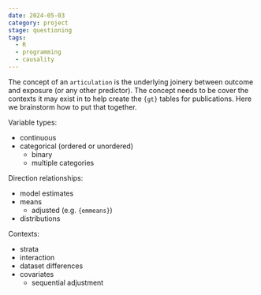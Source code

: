 ```yaml
---
date: 2024-05-03
category: project
stage: questioning
tags:
  - R
  - programming
  - causality
---
```


The concept of an `articulation` is the underlying joinery between outcome and exposure (or any other predictor). 
The concept needs to be cover the contexts it may exist in to help create the `{gt}` tables for publications.
Here we brainstorm how to put that together.

Variable types:

- continuous
- categorical (ordered or unordered)
	- binary
	- multiple categories

Direction relationships:

- model estimates
- means
	- adjusted (e.g. `{emmeans}`)
- distributions

Contexts:

- strata
- interaction
- dataset differences
- covariates
	- sequential adjustment
